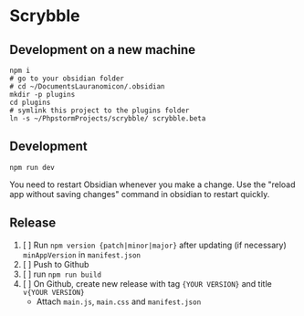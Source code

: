 # Scrybble

## Development on a new machine

```shell
npm i
# go to your obsidian folder
# cd ~/DocumentsLauranomicon/.obsidian
mkdir -p plugins
cd plugins
# symlink this project to the plugins folder
ln -s ~/PhpstormProjects/scrybble/ scrybble.beta
```

## Development

`npm run dev`

You need to restart Obsidian whenever you make a change. 
Use the "reload app without saving changes" command in obsidian to restart quickly.

## Release

1. [ ] Run `npm version {patch|minor|major}` after updating (if necessary) `minAppVersion` in `manifest.json`
2. [ ] Push to Github
3. [ ] run `npm run build`
4. [ ] On Github, create new release with tag `{YOUR VERSION}` and title `v{YOUR VERSION}`
    - Attach `main.js`, `main.css` and `manifest.json`
